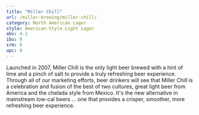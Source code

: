 ```yaml
---
title: "Miller Chill"
url: /miller-brewing/miller-chill/
category: North American Lager
style: American-Style Light Lager
abv: 4.1
ibu: 0
srm: 0
upc: 0
---
```

Launched in 2007, Miller Chill is the only light beer brewed with a hint of lime and a pinch of salt to provide a truly refreshing beer experience. Through all of our marketing efforts, beer drinkers will see that Miller Chill is a celebration and fusion of the best of two cultures, great light beer from America and the chelada style from Mexico. It's the new alternative in mainstream low-cal beers ... one that provides a crisper, smoother, more refreshing beer experience.
